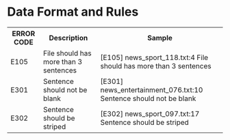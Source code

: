 # Data Format and Rules

<table>
<tr>
<th>ERROR CODE</th>
<th>Description</th>
<th>Sample</th>
</tr>
<tr>
<td>E105</td>
<td>File should has more than 3 sentences</td>
<td>[E105] news_sport_118.txt:4 File should has more than 3 sentences</td>
</tr>
<tr>
<td>E301</td>
<td>Sentence should not be blank</td>
<td>[E301] news_entertainment_076.txt:10 Sentence should not be blank</td>
</tr>
<tr>
<td>E302</td>
<td>Sentence should be striped</td>
<td>[E302] news_sport_097.txt:17 Sentence should be striped</td>
</tr>
</table>